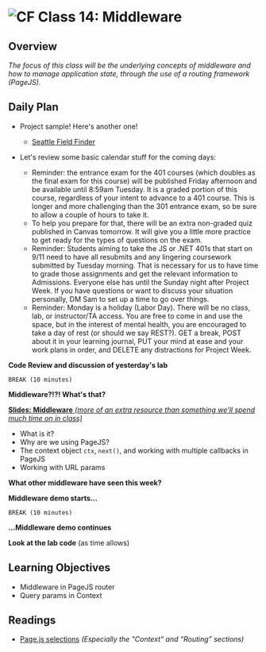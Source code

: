 ![CF](https://i.imgur.com/7v5ASc8.png)  Class 14: Middleware
=======
## Overview

*The focus of this class will be the underlying concepts of middleware and how to manage application state, through the use of a routing framework (PageJS).*

## Daily Plan

- Project sample! Here's another one!
	- [Seattle Field Finder](https://field-finder.herokuapp.com/)

- Let's review some basic calendar stuff for the coming days:

	- Reminder: the entrance exam for the 401 courses (which doubles as the final exam for this course) will be published Friday afternoon and be available until 8:59am Tuesday. It is a graded portion of this course, regardless of your intent to advance to a 401 course. This is longer and more challenging than the 301 entrance exam, so be sure to allow a couple of hours to take it.
	- To help you prepare for that, there will be an extra non-graded quiz published in Canvas tomorrow. It will give you a little more practice to get ready for the types of questions on the exam.
	- Reminder: Students aiming to take the JS or .NET 401s that start on 9/11 need to have all resubmits and any lingering coursework submitted by Tuesday morning. That is necessary for us to have time to grade those assignments and get the relevant information to Admissions. Everyone else has until the Sunday night after Project Week. If you have questions or want to discuss your situation personally, DM Sam to set up a time to go over things.
	- Reminder: Monday is a holiday (Labor Day). There will be no class, lab, or instructor/TA access. You are free to come in and use the space, but in the interest of mental health, you are encouraged to take a day of rest (or should we say REST?). GET a break, POST about it in your learning journal, PUT your mind at ease and your work plans in order, and DELETE any distractions for Project Week.

**Code Review and discussion of yesterday's lab**

`BREAK (10 minutes)`

**Middleware?!?! What's that?**

[**Slides: Middleware** *(more of an extra resource than something we'll spend much time on in class)*](14-pagejs-middleware.pdf)

- What is it?
- Why are we using PageJS?
- The context object `ctx`, `next()`, and working with multiple callbacks in PageJS
- Working with URL params

**What other middleware have seen this week?**

**Middleware demo starts...**

`BREAK (10 minutes)`

**...Middleware demo continues**

**Look at the lab code** (as time allows)

## Learning Objectives

* Middleware in PageJS router
* Query params in Context

## Readings

* [Page.js selections](https://github.com/visionmedia/page.js#context) *(Especially the "Context" and “Routing” sections)*
